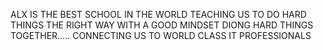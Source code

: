 ALX IS THE BEST SCHOOL IN THE WORLD
TEACHING US TO DO HARD THINGS THE RIGHT WAY WITH A GOOD MINDSET
DIONG HARD THINGS TOGETHER..... 
CONNECTING US TO WORLD CLASS IT PROFESSIONALS
